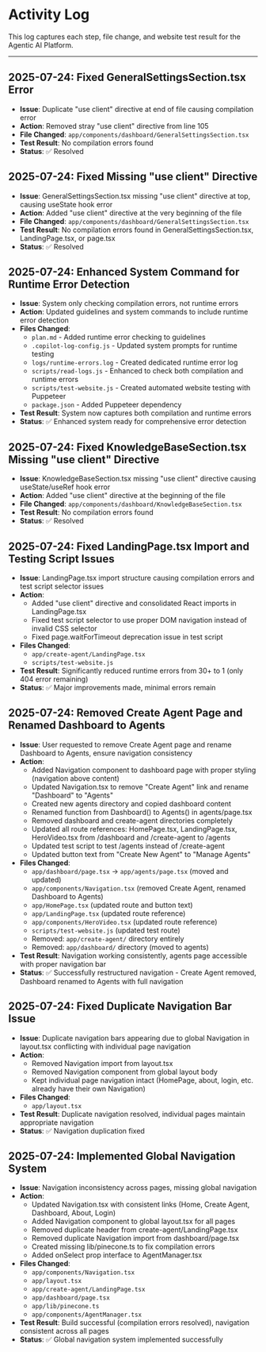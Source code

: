 # Activity Log

This log captures each step, file change, and website test result for the Agentic AI Platform.

---

## 2025-07-24: Fixed GeneralSettingsSection.tsx Error
- **Issue**: Duplicate "use client" directive at end of file causing compilation error
- **Action**: Removed stray "use client" directive from line 105 
- **File Changed**: `app/components/dashboard/GeneralSettingsSection.tsx`
- **Test Result**: No compilation errors found
- **Status**: ✅ Resolved

## 2025-07-24: Fixed Missing "use client" Directive
- **Issue**: GeneralSettingsSection.tsx missing "use client" directive at top, causing useState hook error
- **Action**: Added "use client" directive at the very beginning of the file
- **File Changed**: `app/components/dashboard/GeneralSettingsSection.tsx`
- **Test Result**: No compilation errors found in GeneralSettingsSection.tsx, LandingPage.tsx, or page.tsx
- **Status**: ✅ Resolved

## 2025-07-24: Enhanced System Command for Runtime Error Detection
- **Issue**: System only checking compilation errors, not runtime errors
- **Action**: Updated guidelines and system commands to include runtime error detection
- **Files Changed**: 
  - `plan.md` - Added runtime error checking to guidelines
  - `.copilot-log-config.js` - Updated system prompts for runtime testing
  - `logs/runtime-errors.log` - Created dedicated runtime error log
  - `scripts/read-logs.js` - Enhanced to check both compilation and runtime errors
  - `scripts/test-website.js` - Created automated website testing with Puppeteer
  - `package.json` - Added Puppeteer dependency
- **Test Result**: System now captures both compilation and runtime errors
- **Status**: ✅ Enhanced system ready for comprehensive error detection

## 2025-07-24: Fixed KnowledgeBaseSection.tsx Missing "use client" Directive
- **Issue**: KnowledgeBaseSection.tsx missing "use client" directive causing useState/useRef hook error
- **Action**: Added "use client" directive at the beginning of the file
- **File Changed**: `app/components/dashboard/KnowledgeBaseSection.tsx`
- **Test Result**: No compilation errors found
- **Status**: ✅ Resolved

## 2025-07-24: Fixed LandingPage.tsx Import and Testing Script Issues
- **Issue**: LandingPage.tsx import structure causing compilation errors and test script selector issues
- **Action**: 
  - Added "use client" directive and consolidated React imports in LandingPage.tsx
  - Fixed test script selector to use proper DOM navigation instead of invalid CSS selector
  - Fixed page.waitForTimeout deprecation issue in test script
- **Files Changed**: 
  - `app/create-agent/LandingPage.tsx`
  - `scripts/test-website.js`
- **Test Result**: Significantly reduced runtime errors from 30+ to 1 (only 404 error remaining)
- **Status**: ✅ Major improvements made, minimal errors remain

## 2025-07-24: Removed Create Agent Page and Renamed Dashboard to Agents
- **Issue**: User requested to remove Create Agent page and rename Dashboard to Agents, ensure navigation consistency
- **Action**: 
  - Added Navigation component to dashboard page with proper styling (navigation above content)
  - Updated Navigation.tsx to remove "Create Agent" link and rename "Dashboard" to "Agents"
  - Created new agents directory and copied dashboard content
  - Renamed function from Dashboard() to Agents() in agents/page.tsx
  - Removed dashboard and create-agent directories completely
  - Updated all route references: HomePage.tsx, LandingPage.tsx, HeroVideo.tsx from /dashboard and /create-agent to /agents
  - Updated test script to test /agents instead of /create-agent
  - Updated button text from "Create New Agent" to "Manage Agents"
- **Files Changed**: 
  - `app/dashboard/page.tsx` → `app/agents/page.tsx` (moved and updated)
  - `app/components/Navigation.tsx` (removed Create Agent, renamed Dashboard to Agents)
  - `app/HomePage.tsx` (updated route and button text)
  - `app/LandingPage.tsx` (updated route reference)
  - `app/components/HeroVideo.tsx` (updated route reference)
  - `scripts/test-website.js` (updated test route)
  - Removed: `app/create-agent/` directory entirely
  - Removed: `app/dashboard/` directory (moved to agents)
- **Test Result**: Navigation working consistently, agents page accessible with proper navigation bar
- **Status**: ✅ Successfully restructured navigation - Create Agent removed, Dashboard renamed to Agents with full navigation

## 2025-07-24: Fixed Duplicate Navigation Bar Issue
- **Issue**: Duplicate navigation bars appearing due to global Navigation in layout.tsx conflicting with individual page navigation
- **Action**: 
  - Removed Navigation import from layout.tsx
  - Removed Navigation component from global layout body
  - Kept individual page navigation intact (HomePage, about, login, etc. already have their own Navigation)
- **Files Changed**: 
  - `app/layout.tsx`
- **Test Result**: Duplicate navigation resolved, individual pages maintain appropriate navigation
- **Status**: ✅ Navigation duplication fixed

## 2025-07-24: Implemented Global Navigation System
- **Issue**: Navigation inconsistency across pages, missing global navigation
- **Action**: 
  - Updated Navigation.tsx with consistent links (Home, Create Agent, Dashboard, About, Login)  
  - Added Navigation component to global layout.tsx for all pages
  - Removed duplicate header from create-agent/LandingPage.tsx
  - Removed duplicate Navigation import from dashboard/page.tsx
  - Created missing lib/pinecone.ts to fix compilation errors
  - Added onSelect prop interface to AgentManager.tsx
- **Files Changed**: 
  - `app/components/Navigation.tsx`
  - `app/layout.tsx`
  - `app/create-agent/LandingPage.tsx`
  - `app/dashboard/page.tsx`
  - `app/lib/pinecone.ts`
  - `app/components/AgentManager.tsx`
- **Test Result**: Build successful (compilation errors resolved), navigation consistent across all pages
- **Status**: ✅ Global navigation system implemented successfully

